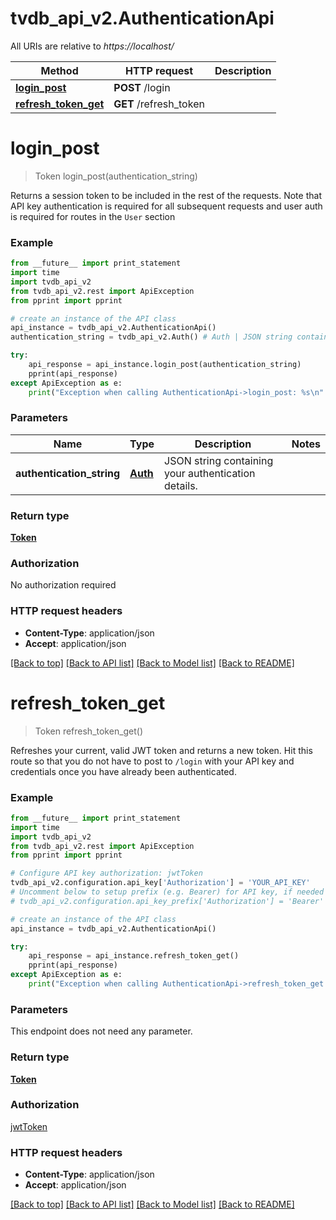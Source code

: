 # tvdb_api_v2.AuthenticationApi

All URIs are relative to *https://localhost/*

Method | HTTP request | Description
------------- | ------------- | -------------
[**login_post**](AuthenticationApi.md#login_post) | **POST** /login | 
[**refresh_token_get**](AuthenticationApi.md#refresh_token_get) | **GET** /refresh_token | 


# **login_post**
> Token login_post(authentication_string)



Returns a session token to be included in the rest of the requests. Note that API key authentication is required for all subsequent requests and user auth is required for routes in the `User` section

### Example 
```python
from __future__ import print_statement
import time
import tvdb_api_v2
from tvdb_api_v2.rest import ApiException
from pprint import pprint

# create an instance of the API class
api_instance = tvdb_api_v2.AuthenticationApi()
authentication_string = tvdb_api_v2.Auth() # Auth | JSON string containing your authentication details.

try: 
    api_response = api_instance.login_post(authentication_string)
    pprint(api_response)
except ApiException as e:
    print("Exception when calling AuthenticationApi->login_post: %s\n" % e)
```

### Parameters

Name | Type | Description  | Notes
------------- | ------------- | ------------- | -------------
 **authentication_string** | [**Auth**](Auth.md)| JSON string containing your authentication details. | 

### Return type

[**Token**](Token.md)

### Authorization

No authorization required

### HTTP request headers

 - **Content-Type**: application/json
 - **Accept**: application/json

[[Back to top]](#) [[Back to API list]](../README.md#documentation-for-api-endpoints) [[Back to Model list]](../README.md#documentation-for-models) [[Back to README]](../README.md)

# **refresh_token_get**
> Token refresh_token_get()



Refreshes your current, valid JWT token and returns a new token. Hit this route so that you do not have to post to `/login` with your API key and credentials once you have already been authenticated.

### Example 
```python
from __future__ import print_statement
import time
import tvdb_api_v2
from tvdb_api_v2.rest import ApiException
from pprint import pprint

# Configure API key authorization: jwtToken
tvdb_api_v2.configuration.api_key['Authorization'] = 'YOUR_API_KEY'
# Uncomment below to setup prefix (e.g. Bearer) for API key, if needed
# tvdb_api_v2.configuration.api_key_prefix['Authorization'] = 'Bearer'

# create an instance of the API class
api_instance = tvdb_api_v2.AuthenticationApi()

try: 
    api_response = api_instance.refresh_token_get()
    pprint(api_response)
except ApiException as e:
    print("Exception when calling AuthenticationApi->refresh_token_get: %s\n" % e)
```

### Parameters
This endpoint does not need any parameter.

### Return type

[**Token**](Token.md)

### Authorization

[jwtToken](../README.md#jwtToken)

### HTTP request headers

 - **Content-Type**: application/json
 - **Accept**: application/json

[[Back to top]](#) [[Back to API list]](../README.md#documentation-for-api-endpoints) [[Back to Model list]](../README.md#documentation-for-models) [[Back to README]](../README.md)

